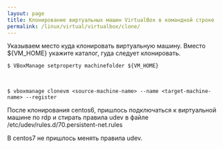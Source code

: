 ```yaml
---
layout: page
title: Клонирование виртуальных машин VirtualBox в командной строке
permalink: /linux/virtual/virtualbox/clone/
---
```



Указываем место куда клонировать виртуальную машину. Вместо ${VM_HOME} укажите каталог, гуда следует клонировать.

    $ VBoxManage setproperty machinefolder ${VM_HOME}

<br/>

    $ vboxmanage clonevm <source-machine-name> --name <target-machine-name> --register


После клонирования centos6, пришлось подключаться к виртуальной машине по rdp и стирать правила udev в файле /etc/udev/rules.d/70.persistent-net.rules

В centos7 не пришлось менять правила udev.
